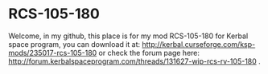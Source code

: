 # RCS-105-180
Welcome, in my github,
this place is for my mod RCS-105-180 for Kerbal space program,
you can download it at: http://kerbal.curseforge.com/ksp-mods/235017-rcs-105-180
or check the forum page here: http://forum.kerbalspaceprogram.com/threads/131627-wip-rcs-rv-105-180
.
